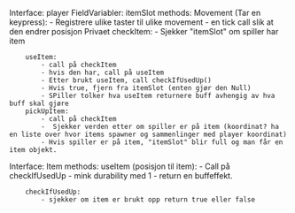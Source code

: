 
Interface: player 
    FieldVariabler:
        itemSlot
    methods:
        Movement (Tar en keypress):
            - Registrere ulike taster til ulike movement
            - en tick call slik at den endrer posisjon
        Privaet checkItem:
            - Sjekker "itemSlot" om spiller har item
        
        useItem:
            - call på checkItem
            - hvis den har, call på useItem
            - Etter brukt useItem, call checkIfUsedUp()
            - Hvis true, fjern fra itemSlot (enten gjør den Null)
            - SPiller tolker hva useItem returnere buff avhengig av hva buff skal gjøre
        pickUpItem:
            - call på checkItem
            -  Sjekker verden etter om spiller er på item (koordinat? ha en liste over hvor items spawner og sammenlinger med player koordinat)
            - Hvis spiller er på item, "itemSlot" blir full og man får en item objekt.
        

Interface: Item
    methods:
        useItem (posisjon til item):
            - Call på checkIfUsedUp
            - mink durability med 1
            - return en buffeffekt.

        checkIfUsedUp:
            - sjekker om item er brukt opp return true eller false

            